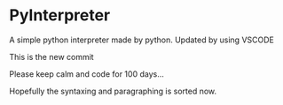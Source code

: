 # PyInterpreter
A simple python interpreter made by python.
Updated by using VSCODE
<p>This is the new commit</p>
<p>Please keep calm and code for 100 days...</p>
<p>Hopefully the syntaxing and paragraphing is sorted now.</p>

